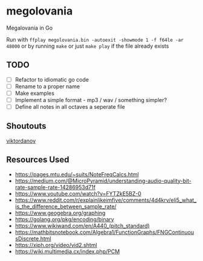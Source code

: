 # megolovania

Megalovania in Go

Run with `ffplay megolovania.bin -autoexit -showmode 1 -f f64le -ar 48000` or by running `make` or just `make play` if the file already exists

## TODO

- [ ] Refactor to idiomatic go code
- [ ] Rename to a proper name
- [ ] Make examples
- [ ] Implement a simple format - mp3 / wav / something simpler?
- [ ] Define all notes in all octaves a seperate file

## Shoutouts

[viktordanov](https://github.com/viktordanov)

## Resources Used

- https://pages.mtu.edu/~suits/NoteFreqCalcs.html
- https://medium.com/@MicroPyramid/understanding-audio-quality-bit-rate-sample-rate-14286953d71f
- https://www.youtube.com/watch?v=FYTZkE5BZ-0
- https://www.reddit.com/r/explainlikeimfive/comments/4d4krv/eli5_what_is_the_difference_between_sample_rate/
- https://www.geogebra.org/graphing
- https://golang.org/pkg/encoding/binary
- https://www.wikiwand.com/en/A440_(pitch_standard)
- https://mathbitsnotebook.com/Algebra1/FunctionGraphs/FNGContinuousDiscrete.html
- https://xiph.org/video/vid2.shtml
- https://wiki.multimedia.cx/index.php/PCM
